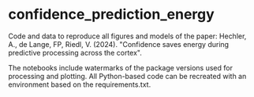 # confidence_prediction_energy  

Code and data to reproduce all figures and models of the paper: Hechler, A., de Lange, FP, Riedl, V. (2024). "Confidence saves energy during predictive processing across the cortex".  

The notebooks include watermarks of the package versions used for processing and plotting. All Python-based code can be recreated with an environment based on the requirements.txt.
